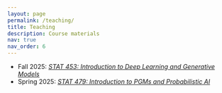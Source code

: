 ```yaml
---
layout: page
permalink: /teaching/
title: Teaching
description: Course materials
nav: true
nav_order: 6
---
```


- Fall 2025: [_STAT 453: Introduction to Deep Learning and Generative Models_](https://adaptinfer.org/dgm-fall-2025/)
- Spring 2025: [_STAT 479: Introduction to PGMs and Probabilistic AI_](https://adaptinfer.org/pgm-spring-2025/)

